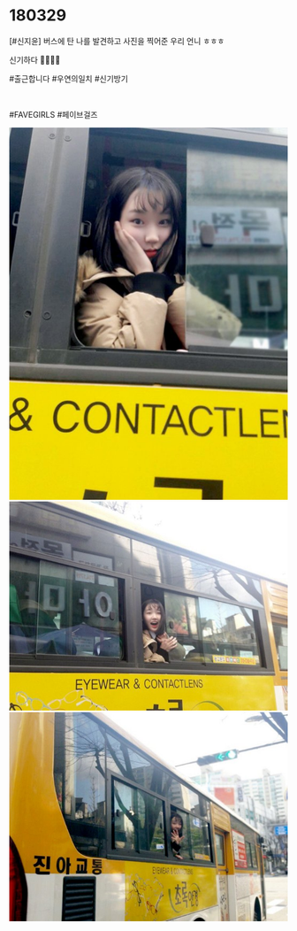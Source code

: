 # 180329

[#신지윤] 버스에 탄 나를 발견하고 사진을 찍어준 우리 언니 ㅎㅎㅎ

신기하다 🤣🤣😂😂 

#출근합니다 #우연의일치 #신기방기

<br>

#FAVEGIRLS #페이브걸즈

![](../Images/twitter_180320_0.jpg)
![](../Images/twitter_180320_1.jpg)
![](../Images/twitter_180320_2.jpg)
